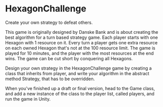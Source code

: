 # HexagonChallenge
Create your own strategy to defeat others.

This game is originally designed by Danske Bank and is about creating the best algorithm for a turn based
strategy game. Each player starts with one Hexagon with 1 resource on it. Every turn a player gets one extra resource
on each owned Hexagon that's not at the 100 resource limit. The game is played for 10 minutes, and the player with the
most resources at the end wins. The game can be cut short by conquering all Hexagons.

Design your own strategy in the HexagonChallenge game by creating a class that inherits from player,
and write your algorithm in the abstract method Strategy, that has to be overridden.

When you've finished up a draft or final version, head to the Game class, and add a new instance of the class
to the player list, called players, and run the game in Unity.
